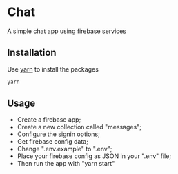 # Chat

A simple chat app using firebase services

## Installation

Use [yarn](https://classic.yarnpkg.com/lang/en/docs/install/#windows-stable) to install the packages

```bash
yarn
```

## Usage

- Create a firebase app;
- Create a new collection called "messages";
- Configure the signin options;
- Get firebase config data;
- Change ".env.example" to ".env";
- Place your firebase config as JSON in your ".env" file;
- Then run the app with "yarn start"